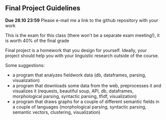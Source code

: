 ## Final Project Guidelines

**Due 28.10 23:59** Please e-mail me a link to the github repository with your work

This is the exam for this class (there won't be a separate exam meeting!), it is worth 40% of the final grade

Final project is a homework that you design for yourself. Ideally, your project should help you with your linguistic research outside of the course.

Some suggestions:

* a program that analyzes fieldwork data (db, dataframes, parsing, visualization)
* a program that downloads some data from the web, preprocesses it and visualizes it (requests, beautiful soup, API, db, dataframes, morphological parsing, syntactic parsing, tfidf, visualization)
* a program that draws graphs for a couple of different semantic fields in a couple of languages (morphological parsing, syntactic parsing, semantic vectors, clustering, visualization)




